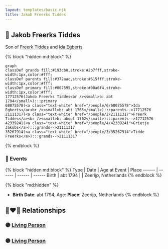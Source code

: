 ```yaml
---
layout: templates/basic.njk
title: Jakob Freerks Tiddes
---
```

## 🔵 Jakob Freerks Tiddes

Son of [Freerk Tiddes](/people/2/21111317) and [Ida Egberts](/people/6/68075578)

{% block "hidden md:block" %}
```mermaid
graph
classDef grands fill:#193cb8,stroke:#2b7fff,stroke-width:1px,color:#fff;
classDef parents fill:#372aac,stroke:#615fff,stroke-width:1px,color:#fff;
classDef primary fill:#007595,stroke:#00a6f4,stroke-width:1px,color:#fff;
17712576(Jakob Freerks Tiddes<br /><small>b: abt 1794</small>):::primary
68075578(<a class="text-white" href="/people/6/68075578">Ida Egberts</a><br /><small>b: abt 1765</small>):::parents-->17712576
21111317(<a class="text-white" href="/people/2/21111317">Freerk Tiddes</a><br /><small>b: about 1762</small>):::parents-->17712576
42339241(<a class="text-white" href="/people/4/42339241">Grietje Jakobs</a>):::grands-->21111317
35267914(<a class="text-white" href="/people/3/35267914">Tidde Freerks</a>):::grands-->21111317
```
{% endblock %}

### 📆 Events

{% block "hidden md:block" %}
Type | Date | Age at Event | Place
------ | ------ | ------ | ------
Birth | abt 1794 |  | Zeerijp, Netherlands
{% endblock %}

{% block "md:hidden" %}
- **Birth**
**Date**: abt 1794, Age:
**Place**: Zeerijp, Netherlands
{% endblock %}

## 👩‍❤️‍👨 Relationships

### 🟣 [Living Person](/people/6/69318412)

### 🟣 [Living Person](/people/8/88748155)
